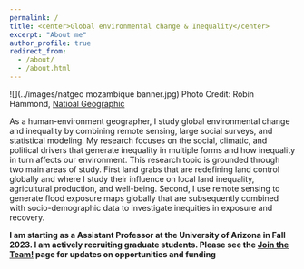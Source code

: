 ```yaml
---
permalink: /
title: <center>Global environmental change & Inequality</center>
excerpt: "About me"
author_profile: true
redirect_from: 
  - /about/
  - /about.html
---
```


![](../images/natgeo mozambique banner.jpg)
Photo Credit: Robin Hammond, [Natioal Geographic](https://www.nationalgeographic.com/foodfeatures/land-grab/)

As a human-environment geographer, I study global environmental change and inequality by combining remote sensing, large social surveys, and statistical modeling. My research focuses on the social, climatic, and political drivers that generate inequality in multiple forms and how inequality in turn affects our environment. This research topic is grounded through two main areas of study. First land grabs that are redefining land control globally and where I study their influence on local land inequality, agricultural production, and well-being. Second, I use remote sensing to generate flood exposure maps globally that are subsequently combined with socio-demographic data to investigate inequities in exposure and recovery.

**I am starting as a Assistant Professor at the University of Arizona in Fall 2023. I am actively recruiting graduate students. Please see the [Join the Team!](https://jonathanasullivan.github.io/jointhelab/) page for updates on opportunities and funding**
